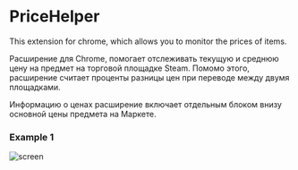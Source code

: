 # PriceHelper

This extension for chrome, which allows you to monitor the prices of items.

Расширение для Chrome, помогает отслеживать текущую и среднюю цену на предмет на торговой площадке Steam. Помомо этого, расширение считает проценты разницы цен при переводе между двумя площадками. 

Информацию о ценах расширение включает отдельным блоком внизу основной цены предмета на Маркете.

### Example 1

![screen]((https://github.com/Shitovdm/PriceHelper/raw/master/img/screen/image.PNG))



